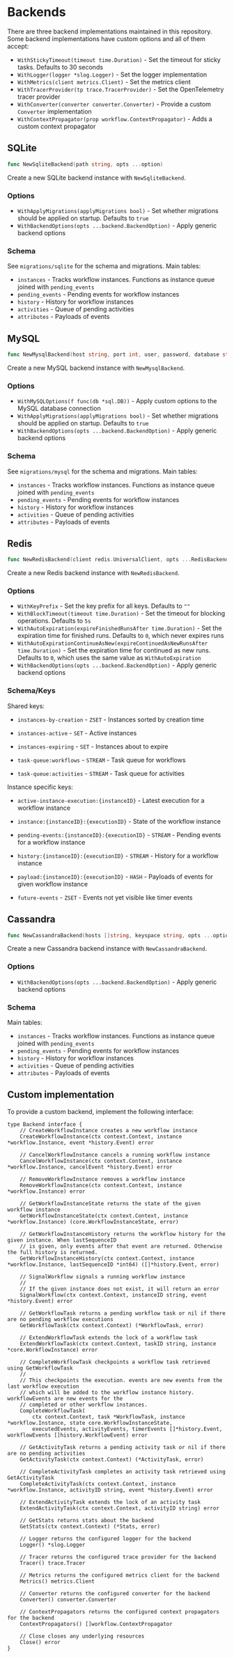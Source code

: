 # Backends

There are three backend implementations maintained in this repository. Some backend implementations have custom options and all of them accept:

- `WithStickyTimeout(timeout time.Duration)` - Set the timeout for sticky tasks. Defaults to 30 seconds
- `WithLogger(logger *slog.Logger)` - Set the logger implementation
- `WithMetrics(client metrics.Client)` - Set the metrics client
- `WithTracerProvider(tp trace.TracerProvider)` - Set the OpenTelemetry tracer provider
- `WithConverter(converter converter.Converter)` - Provide a custom `Converter` implementation
- `WithContextPropagator(prop workflow.ContextPropagator)` - Adds a custom context propagator


## SQLite

```go
func NewSqliteBackend(path string, opts ...option)
```

Create a new SQLite backend instance with `NewSqliteBackend`.

### Options

- `WithApplyMigrations(applyMigrations bool)` - Set whether migrations should be applied on startup. Defaults to `true`
- `WithBackendOptions(opts ...backend.BackendOption)` - Apply generic backend options

### Schema

See `migrations/sqlite` for the schema and migrations. Main tables:

- `instances` - Tracks workflow instances. Functions as instance queue joined with `pending_events`
- `pending_events` - Pending events for workflow instances
- `history` - History for workflow instances
- `activities` - Queue of pending activities
- `attributes` - Payloads of events

## MySQL

```go
func NewMysqlBackend(host string, port int, user, password, database string, opts ...option)
```

Create a new MySQL backend instance with `NewMysqlBackend`.

### Options

- `WithMySQLOptions(f func(db *sql.DB))` - Apply custom options to the MySQL database connection
- `WithApplyMigrations(applyMigrations bool)` - Set whether migrations should be applied on startup. Defaults to `true`
- `WithBackendOptions(opts ...backend.BackendOption)` - Apply generic backend options


### Schema

See `migrations/mysql` for the schema and migrations. Main tables:

- `instances` - Tracks workflow instances. Functions as instance queue joined with `pending_events`
- `pending_events` - Pending events for workflow instances
- `history` - History for workflow instances
- `activities` - Queue of pending activities
- `attributes` - Payloads of events

## Redis

```go
func NewRedisBackend(client redis.UniversalClient, opts ...RedisBackendOption)
```

Create a new Redis backend instance with `NewRedisBackend`.

### Options

- `WithKeyPrefix` - Set the key prefix for all keys. Defaults to `""`
- `WithBlockTimeout(timeout time.Duration)` - Set the timeout for blocking operations. Defaults to `5s`
- `WithAutoExpiration(expireFinishedRunsAfter time.Duration)` - Set the expiration time for finished runs. Defaults to `0`, which never expires runs
- `WithAutoExpirationContinueAsNew(expireContinuedAsNewRunsAfter time.Duration)` - Set the expiration time for continued as new runs. Defaults to `0`, which uses the same value as `WithAutoExpiration`
- `WithBackendOptions(opts ...backend.BackendOption)` - Apply generic backend options


### Schema/Keys

Shared keys:

- `instances-by-creation` - `ZSET` - Instances sorted by creation time
- `instances-active` - `SET` - Active instances
- `instances-expiring` - `SET` - Instances about to expire

- `task-queue:workflows` - `STREAM` - Task queue for workflows
- `task-queue:activities` - `STREAM` - Task queue for activities

Instance specific keys:

- `active-instance-execution:{instanceID}` - Latest execution for a workflow instance
- `instance:{instanceID}:{executionID}` - State of the workflow instance
- `pending-events:{instanceID}:{executionID}` - `STREAM` - Pending events for a workflow instance
- `history:{instanceID}:{executionID}` - `STREAM` - History for a workflow instance
- `payload:{instanceID}:{executionID}` - `HASH` - Payloads of events for given workflow instance

- `future-events` - `ZSET` - Events not yet visible like timer events

## Cassandra

```go
func NewCassandraBackend(hosts []string, keyspace string, opts ...option)
```

Create a new Cassandra backend instance with `NewCassandraBackend`.

### Options

- `WithBackendOptions(opts ...backend.BackendOption)` - Apply generic backend options

### Schema

Main tables:

- `instances` - Tracks workflow instances. Functions as instance queue joined with `pending_events`
- `pending_events` - Pending events for workflow instances
- `history` - History for workflow instances
- `activities` - Queue of pending activities
- `attributes` - Payloads of events

## Custom implementation

To provide a custom backend, implement the following interface:

```golang
type Backend interface {
	// CreateWorkflowInstance creates a new workflow instance
	CreateWorkflowInstance(ctx context.Context, instance *workflow.Instance, event *history.Event) error

	// CancelWorkflowInstance cancels a running workflow instance
	CancelWorkflowInstance(ctx context.Context, instance *workflow.Instance, cancelEvent *history.Event) error

	// RemoveWorkflowInstance removes a workflow instance
	RemoveWorkflowInstance(ctx context.Context, instance *workflow.Instance) error

	// GetWorkflowInstanceState returns the state of the given workflow instance
	GetWorkflowInstanceState(ctx context.Context, instance *workflow.Instance) (core.WorkflowInstanceState, error)

	// GetWorkflowInstanceHistory returns the workflow history for the given instance. When lastSequenceID
	// is given, only events after that event are returned. Otherwise the full history is returned.
	GetWorkflowInstanceHistory(ctx context.Context, instance *workflow.Instance, lastSequenceID *int64) ([]*history.Event, error)

	// SignalWorkflow signals a running workflow instance
	//
	// If the given instance does not exist, it will return an error
	SignalWorkflow(ctx context.Context, instanceID string, event *history.Event) error

	// GetWorkflowTask returns a pending workflow task or nil if there are no pending workflow executions
	GetWorkflowTask(ctx context.Context) (*WorkflowTask, error)

	// ExtendWorkflowTask extends the lock of a workflow task
	ExtendWorkflowTask(ctx context.Context, taskID string, instance *core.WorkflowInstance) error

	// CompleteWorkflowTask checkpoints a workflow task retrieved using GetWorkflowTask
	//
	// This checkpoints the execution. events are new events from the last workflow execution
	// which will be added to the workflow instance history. workflowEvents are new events for the
	// completed or other workflow instances.
	CompleteWorkflowTask(
		ctx context.Context, task *WorkflowTask, instance *workflow.Instance, state core.WorkflowInstanceState,
		executedEvents, activityEvents, timerEvents []*history.Event, workflowEvents []history.WorkflowEvent) error

	// GetActivityTask returns a pending activity task or nil if there are no pending activities
	GetActivityTask(ctx context.Context) (*ActivityTask, error)

	// CompleteActivityTask completes an activity task retrieved using GetActivityTask
	CompleteActivityTask(ctx context.Context, instance *workflow.Instance, activityID string, event *history.Event) error

	// ExtendActivityTask extends the lock of an activity task
	ExtendActivityTask(ctx context.Context, activityID string) error

	// GetStats returns stats about the backend
	GetStats(ctx context.Context) (*Stats, error)

	// Logger returns the configured logger for the backend
	Logger() *slog.Logger

	// Tracer returns the configured trace provider for the backend
	Tracer() trace.Tracer

	// Metrics returns the configured metrics client for the backend
	Metrics() metrics.Client

	// Converter returns the configured converter for the backend
	Converter() converter.Converter

	// ContextPropagators returns the configured context propagators for the backend
	ContextPropagators() []workflow.ContextPropagator

	// Close closes any underlying resources
	Close() error
}
